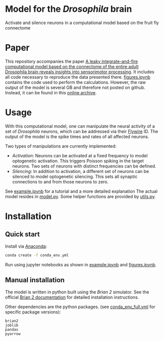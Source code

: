 # Model for the _Drosophila_ brain
Activate and silence neurons in a computational model based on the
fruit fly connectome

# Paper
This repository accompanies the paper 
[A leaky integrate-and-fire computational model based on the connectome of the entire adult Drosophila brain reveals insights into sensorimotor processing](https://www.biorxiv.org/content/10.1101/2023.05.02.539144v1).
It includes all code necessary to reproduce the data presented there.
[figures.ipynb](figures.ipynb) contains the code used to perform the calculations.
However, the raw output of the model is several GB and therefore not posted on github.
Instead, it can be found in this [online archive](TODO).




# Usage
With this computational model,
one can manipulate the neural activity of a set of _Drosophila_ neurons, which can be addressed via their [Flywire](https://flywire.ai/) ID.
The output of the model is the spike times and rates of all affected neurons.

Two types of manipulations are currently implemented:
- *Activation*:
Neurons can be activated at a fixed frequency to model optogenetic activation.
This triggers Poisson spiking in the target neurons. 
Two sets of neurons with distinct frequencies can be defined.
- *Silencing*:
In addition to activation, a different set of neurons can be silenced to model optogenetic silencing.
This sets all synaptic connections to and from those neurons to zero.

See [example.ipynb](example.ipynb) for a tutorial and a more detailed explanation
The actual model resides in [model.py](model.py).
Some helper functions are provided by [utils.py](utils.py).

# Installation
## Quick start 
Install via [Anaconda](https://www.anaconda.com/):
```bash
conda create -f conda_env.yml
```
Run using jupyter notebooks as shown in [example.ipynb](example.ipynb) and [figures.ipynb](figures.ipynb).

## Manual installation
The model is written in python built using the *Brian 2* simulator.
See the official [Brian 2 documentation](https://brian2.readthedocs.io/en/stable/introduction/install.html) for detailed installation instructions.

Other dependencies are the python packages.
(see [conda_env_full.yml](conda_env_full.yml) for specific package versions):
```
brian2
joblib
pandas
pyarrow
```

